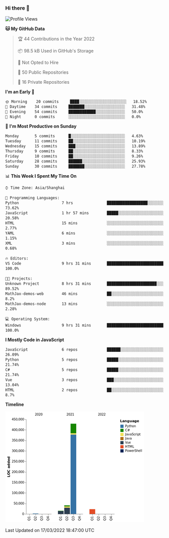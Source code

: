 ### Hi there 👋
<!--START_SECTION:waka-->
![Profile Views](http://img.shields.io/badge/Profile%20Views-0-blue)

**🐱 My GitHub Data** 

> 🏆 44 Contributions in the Year 2022
 > 
> 📦 98.5 kB Used in GitHub's Storage 
 > 
> 🚫 Not Opted to Hire
 > 
> 📜 50 Public Repositories 
 > 
> 🔑 16 Private Repositories  
 > 
**I'm an Early 🐤** 

```text
🌞 Morning    20 commits     ████░░░░░░░░░░░░░░░░░░░░░   18.52% 
🌆 Daytime    34 commits     ███████░░░░░░░░░░░░░░░░░░   31.48% 
🌃 Evening    54 commits     ████████████░░░░░░░░░░░░░   50.0% 
🌙 Night      0 commits      ░░░░░░░░░░░░░░░░░░░░░░░░░   0.0%

```
📅 **I'm Most Productive on Sunday** 

```text
Monday       5 commits      █░░░░░░░░░░░░░░░░░░░░░░░░   4.63% 
Tuesday      11 commits     ██░░░░░░░░░░░░░░░░░░░░░░░   10.19% 
Wednesday    15 commits     ███░░░░░░░░░░░░░░░░░░░░░░   13.89% 
Thursday     9 commits      ██░░░░░░░░░░░░░░░░░░░░░░░   8.33% 
Friday       10 commits     ██░░░░░░░░░░░░░░░░░░░░░░░   9.26% 
Saturday     28 commits     ██████░░░░░░░░░░░░░░░░░░░   25.93% 
Sunday       30 commits     ███████░░░░░░░░░░░░░░░░░░   27.78%

```


📊 **This Week I Spent My Time On** 

```text
⌚︎ Time Zone: Asia/Shanghai

💬 Programming Languages: 
Python                   7 hrs               ██████████████████░░░░░░░   73.62% 
JavaScript               1 hr 57 mins        █████░░░░░░░░░░░░░░░░░░░░   20.58% 
HTML                     15 mins             ░░░░░░░░░░░░░░░░░░░░░░░░░   2.77% 
YAML                     6 mins              ░░░░░░░░░░░░░░░░░░░░░░░░░   1.15% 
XML                      3 mins              ░░░░░░░░░░░░░░░░░░░░░░░░░   0.68%

🔥 Editors: 
VS Code                  9 hrs 31 mins       █████████████████████████   100.0%

🐱‍💻 Projects: 
Unknown Project          8 hrs 31 mins       ██████████████████████░░░   89.52% 
MathJax-demos-web        46 mins             ██░░░░░░░░░░░░░░░░░░░░░░░   8.2% 
MathJax-demos-node       13 mins             ░░░░░░░░░░░░░░░░░░░░░░░░░   2.28%

💻 Operating System: 
Windows                  9 hrs 31 mins       █████████████████████████   100.0%

```

**I Mostly Code in JavaScript** 

```text
JavaScript               6 repos             ██████░░░░░░░░░░░░░░░░░░░   26.09% 
Python                   5 repos             █████░░░░░░░░░░░░░░░░░░░░   21.74% 
C#                       5 repos             █████░░░░░░░░░░░░░░░░░░░░   21.74% 
Vue                      3 repos             ███░░░░░░░░░░░░░░░░░░░░░░   13.04% 
HTML                     2 repos             ██░░░░░░░░░░░░░░░░░░░░░░░   8.7%

```


**Timeline**

![Chart not found](https://raw.githubusercontent.com/cesaryuan/cesaryuan/main/charts/bar_graph.png) 


 Last Updated on 17/03/2022 18:47:00 UTC
<!--END_SECTION:waka-->

<!--
**cesaryuan/Cesaryuan** is a ✨ _special_ ✨ repository because its `README.md` (this file) appears on your GitHub profile.

Here are some ideas to get you started:

- 🔭 I’m currently working on ...
- 🌱 I’m currently learning ...
- 👯 I’m looking to collaborate on ...
- 🤔 I’m looking for help with ...
- 💬 Ask me about ...
- 📫 How to reach me: ...
- 😄 Pronouns: ...
- ⚡ Fun fact: ...
-->
